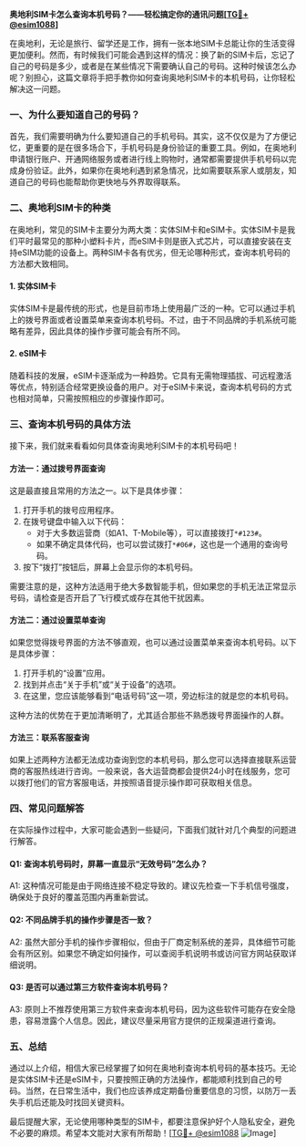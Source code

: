 **奥地利SIM卡怎么查询本机号码？——轻松搞定你的通讯问题[[TG💪+ @esim1088](https://t.me/s/esim1088)]**

在奥地利，无论是旅行、留学还是工作，拥有一张本地SIM卡总能让你的生活变得更加便利。然而，有时候我们可能会遇到这样的情况：换了新的SIM卡后，忘记了自己的号码是多少，或者是在某些情况下需要确认自己的号码。这种时候该怎么办呢？别担心，这篇文章将手把手教你如何查询奥地利SIM卡的本机号码，让你轻松解决这一问题。

### 一、为什么要知道自己的号码？

首先，我们需要明确为什么要知道自己的手机号码。其实，这不仅仅是为了方便记忆，更重要的是在很多场合下，手机号码是身份验证的重要工具。例如，在奥地利申请银行账户、开通网络服务或者进行线上购物时，通常都需要提供手机号码以完成身份验证。此外，如果你在奥地利遇到紧急情况，比如需要联系家人或朋友，知道自己的号码也能帮助你更快地与外界取得联系。

### 二、奥地利SIM卡的种类

在奥地利，常见的SIM卡主要分为两大类：实体SIM卡和eSIM卡。实体SIM卡是我们平时最常见的那种小塑料卡片，而eSIM卡则是嵌入式芯片，可以直接安装在支持eSIM功能的设备上。两种SIM卡各有优劣，但无论哪种形式，查询本机号码的方法都大致相同。

#### 1. 实体SIM卡
实体SIM卡是最传统的形式，也是目前市场上使用最广泛的一种。它可以通过手机上的拨号界面或者设置菜单来查询本机号码。不过，由于不同品牌的手机系统可能略有差异，因此具体的操作步骤可能会有所不同。

#### 2. eSIM卡
随着科技的发展，eSIM卡逐渐成为一种趋势。它具有无需物理插拔、可远程激活等优点，特别适合经常更换设备的用户。对于eSIM卡来说，查询本机号码的方式也相对简单，只需按照相应的步骤操作即可。

### 三、查询本机号码的具体方法

接下来，我们就来看看如何具体查询奥地利SIM卡的本机号码吧！

#### 方法一：通过拨号界面查询
这是最直接且常用的方法之一。以下是具体步骤：

1. 打开手机的拨号应用程序。
2. 在拨号键盘中输入以下代码：
   - 对于大多数运营商（如A1、T-Mobile等），可以直接拨打`*#123#`。
   - 如果不确定具体代码，也可以尝试拨打`*#06#`，这也是一个通用的查询号码。
3. 按下“拨打”按钮后，屏幕上会显示你的本机号码。

需要注意的是，这种方法适用于绝大多数智能手机，但如果您的手机无法正常显示号码，请检查是否开启了飞行模式或存在其他干扰因素。

#### 方法二：通过设置菜单查询
如果您觉得拨号界面的方法不够直观，也可以通过设置菜单来查询本机号码。以下是具体步骤：

1. 打开手机的“设置”应用。
2. 找到并点击“关于手机”或“关于设备”的选项。
3. 在这里，您应该能够看到“电话号码”这一项，旁边标注的就是您的本机号码。

这种方法的优势在于更加清晰明了，尤其适合那些不熟悉拨号界面操作的人群。

#### 方法三：联系客服查询
如果上述两种方法都无法成功查询到您的本机号码，那么您可以选择直接联系运营商的客服热线进行咨询。一般来说，各大运营商都会提供24小时在线服务，您可以拨打他们的官方客服电话，并按照语音提示操作即可获取相关信息。

### 四、常见问题解答

在实际操作过程中，大家可能会遇到一些疑问，下面我们就针对几个典型的问题进行解答。

#### Q1: 查询本机号码时，屏幕一直显示“无效号码”怎么办？
A1: 这种情况可能是由于网络连接不稳定导致的。建议先检查一下手机信号强度，确保处于良好的覆盖范围内再重新尝试。

#### Q2: 不同品牌手机的操作步骤是否一致？
A2: 虽然大部分手机的操作步骤相似，但由于厂商定制系统的差异，具体细节可能会有所区别。如果您不确定如何操作，可以查阅手机说明书或访问官方网站获取详细说明。

#### Q3: 是否可以通过第三方软件查询本机号码？
A3: 原则上不推荐使用第三方软件来查询本机号码，因为这些软件可能存在安全隐患，容易泄露个人信息。因此，建议尽量采用官方提供的正规渠道进行查询。

### 五、总结

通过以上介绍，相信大家已经掌握了如何在奥地利查询本机号码的基本技巧。无论是实体SIM卡还是eSIM卡，只要按照正确的方法操作，都能顺利找到自己的号码。当然，在日常生活中，我们也应该养成定期备份重要信息的习惯，以防万一丢失手机后还能及时找回关键资料。

最后提醒大家，无论使用哪种类型的SIM卡，都要注意保护好个人隐私安全，避免不必要的麻烦。希望本文能对大家有所帮助！[[TG💪+ @esim1088](https://t.me/s/esim1088) ![Image](https://i.postimg.cc/4NQfJmqS/Snipaste-2025-05-13-00-14-12.png)]